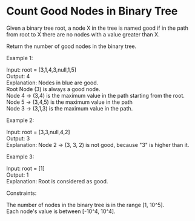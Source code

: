 # Count Good Nodes in Binary Tree

Given a binary tree root, a node X in the tree is named good if in the path from root to X there are no nodes with a value greater than X.

Return the number of good nodes in the binary tree.

Example 1:

Input: root = [3,1,4,3,null,1,5]\
Output: 4\
Explanation: Nodes in blue are good.\
Root Node (3) is always a good node.\
Node 4 -> (3,4) is the maximum value in the path starting from the root.\
Node 5 -> (3,4,5) is the maximum value in the path\
Node 3 -> (3,1,3) is the maximum value in the path.

Example 2:

Input: root = [3,3,null,4,2]\
Output: 3\
Explanation: Node 2 -> (3, 3, 2) is not good, because "3" is higher than it.

Example 3:

Input: root = [1]\
Output: 1\
Explanation: Root is considered as good.

Constraints:

The number of nodes in the binary tree is in the range [1, 10^5].\
Each node's value is between [-10^4, 10^4].